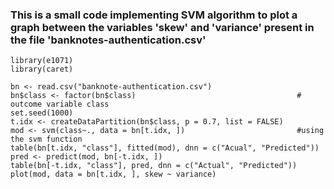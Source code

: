 ### This is a small code implementing SVM algorithm to plot a graph between the variables 'skew' and 'variance' present in the file 'banknotes-authentication.csv'

```{r}
library(e1071)
library(caret)

bn <- read.csv("banknote-authentication.csv")
bn$class <- factor(bn$class)                                    # outcome variable class
set.seed(1000)
t.idx <- createDataPartition(bn$class, p = 0.7, list = FALSE)
mod <- svm(class~., data = bn[t.idx, ])                         #using the svm function
table(bn[t.idx, "class"], fitted(mod), dnn = c("Acual", "Predicted"))
pred <- predict(mod, bn[-t.idx, ])  
table(bn[-t.idx, "class"], pred, dnn = c("Actual", "Predicted"))
plot(mod, data = bn[t.idx, ], skew ~ variance)
```
